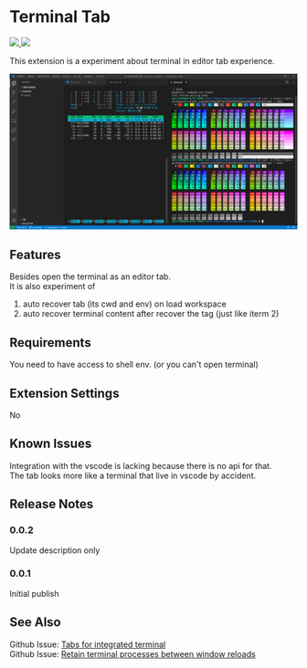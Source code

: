 # Terminal Tab

<a href="https://opensource.org/licenses/MIT">
    <img src="https://img.shields.io/github/license/mmis1000/Vscode-terminal-tab?color=green&style=flat-square&label=License" />
</a>
<a href="https://marketplace.visualstudio.com/items?itemName=mmis1000-personal.terminaltab">
    <img src="https://img.shields.io/visual-studio-marketplace/v/mmis1000-personal.terminaltab?color=green&label=VS%20Marketplace&style=flat-square" />
</a>

This extension is a experiment about terminal in editor tab experience. 

![The extension](./demo.png)

## Features

Besides open the terminal as an editor tab.  
It is also experiment of

1. auto recover tab (its cwd and env) on load workspace
2. auto recover terminal content after recover the tag (just like iterm 2)

## Requirements

You need to have access to shell env. (or you can't open terminal)

## Extension Settings

No

## Known Issues

Integration with the vscode is lacking because there is no api for that.  
The tab looks more like a terminal that live in vscode by accident.

## Release Notes

### 0.0.2

Update description only

### 0.0.1

Initial publish

## See Also

Github Issue: [Tabs for integrated terminal](https://github.com/microsoft/vscode/issues/10546)  
Github Issue: [Retain terminal processes between window reloads](https://github.com/microsoft/vscode/issues/20013)